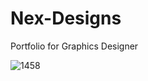 # Nex-Designs
 Portfolio for Graphics Designer

![1458](https://github.com/dineshxo/Nex-Designs/assets/95670930/80b80820-6777-4eb3-ba9d-44e749e6bb8d)
